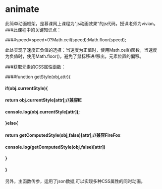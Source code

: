 # animate
此简单动画框架，是慕课网上课程为"js动画效果"的js代码，授课老师为vivian。
###此课程中的关键知识点：

####speed=speed>0?Math.ceil(speed):Math.floor(speed);

此处实现了速度正负值的选择：当速度为正值时，使用Math.ceil()函数，当速度为负值时，使用Math.floor()，避免了鼠标移进/移出，元素位置的偏移。

###获取元素的CSS属性函数：

####function getStyle(obj,attr){
####		if(obj.currentStyle){
####			return obj.currentStyle[attr];//兼容IE
####			console.log(obj.currentStyle[attr]);
####		}else{
####			return getComputedStyle(obj,false)[attr];//兼容FireFox
####			console.log(getComputedStyle(obj,false)[attr])
####		}
####	}
	
另外，主函数传参，运用了json数据,可以实现多种CSS属性的同时动画。
